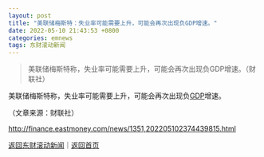 ```yaml
---
layout: post
title: "美联储梅斯特：失业率可能需要上升，可能会再次出现负GDP增速。"
date: 2022-05-10 21:43:53 +0800
categories: emnews
tags: 东财滚动新闻
---
```

> 美联储梅斯特称，失业率可能需要上升，可能会再次出现负GDP增速。（财联社）

<p>美联储梅斯特称，失业率可能需要上升，可能会再次出现负<span id="Info.342"><a href="http://data.eastmoney.com/cjsj/gdp.html" class="infokey">GDP</a></span>增速。</p><p class="em_media">（文章来源：财联社）</p>

<http://finance.eastmoney.com/news/1351,202205102374439815.html>

[返回东财滚动新闻](//finews.withounder.com/emnews/)｜[返回首页](//finews.withounder.com/)